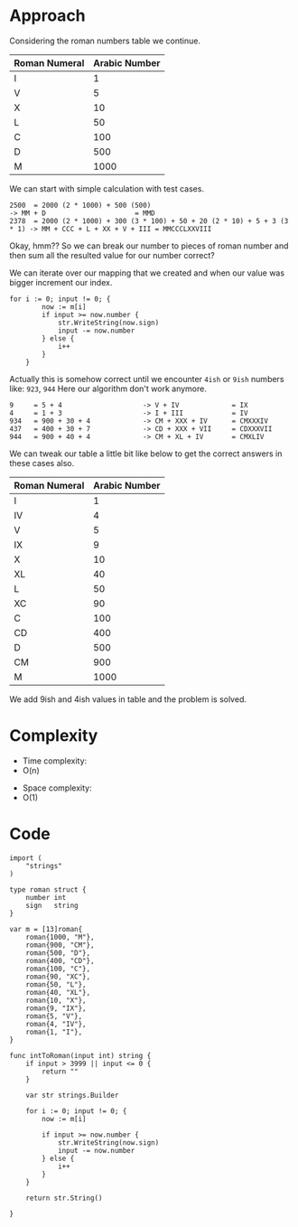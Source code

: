# Approach
<!-- Describe your first thoughts on how to solve this problem. -->
Considering the roman numbers table we continue.

| Roman Numeral | Arabic Number |
|---------------|---------------|
| I             | 1             |
| V             | 5             |
| X             | 10            |
| L             | 50            |
| C             | 100           |
| D             | 500           |
| M             | 1000          |

We can start with simple calculation with test cases.

```
2500  = 2000 (2 * 1000) + 500 (500)                                        -> MM + D                      = MMD
2378  = 2000 (2 * 1000) + 300 (3 * 100) + 50 + 20 (2 * 10) + 5 + 3 (3 * 1) -> MM + CCC + L + XX + V + III = MMCCCLXXVIII
```

Okay, hmm?? So we can break our number to pieces of roman number and then sum all the resulted value for our number correct?

We can iterate over our mapping that we created and when our value was bigger increment our index.
```
for i := 0; input != 0; {
		now := m[i]
		if input >= now.number {
			str.WriteString(now.sign)
			input -= now.number
		} else {
			i++
		}
	}
```

Actually this is somehow correct until we encounter `4ish` or `9ish` numbers like: `923`, `944`
Here our algorithm don't work anymore. 

```
9     = 5 + 4                    -> V + IV             = IX
4     = 1 + 3                    -> I + III            = IV
934   = 900 + 30 + 4             -> CM + XXX + IV      = CMXXXIV
437   = 400 + 30 + 7             -> CD + XXX + VII     = CDXXXVII
944   = 900 + 40 + 4             -> CM + XL + IV       = CMXLIV
```

We can tweak our table a little bit like below to get the correct answers in these cases also.

| Roman Numeral | Arabic Number |
|---------------|---------------|
| I             | 1             |
| IV            | 4             |
| V             | 5             |
| IX            | 9             |
| X             | 10            |
| XL            | 40            |
| L             | 50            |
| XC            | 90            |
| C             | 100           |
| CD            | 400           |
| D             | 500           |
| CM            | 900           |
| M             | 1000          |

We add 9ish and 4ish values in table and the problem is solved.

# Complexity
- Time complexity:
- O(n)
<!-- Add your time complexity here, e.g. $$O(n)$$ -->

- Space complexity:
- O(1)
<!-- Add your space complexity here, e.g. $$O(n)$$ -->

# Code
```
import (
	"strings"
)

type roman struct {
	number int
	sign   string
}

var m = [13]roman{
	roman{1000, "M"},
	roman{900, "CM"},
	roman{500, "D"},
	roman{400, "CD"},
	roman{100, "C"},
	roman{90, "XC"},
	roman{50, "L"},
	roman{40, "XL"},
	roman{10, "X"},
	roman{9, "IX"},
	roman{5, "V"},
	roman{4, "IV"},
	roman{1, "I"},
}

func intToRoman(input int) string {
    if input > 3999 || input <= 0 {
		return ""
	}

    var str strings.Builder

	for i := 0; input != 0; {
		now := m[i]

		if input >= now.number {
			str.WriteString(now.sign)
			input -= now.number
		} else {
			i++
		}
	}

	return str.String()
    
}
```
